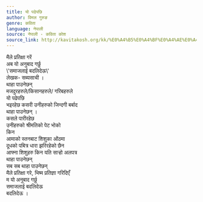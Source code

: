 ```yaml
---
title: यो पढेपछि
author: विमल गुरुङ
genre: कविता
language: नेपाली
source: नेपाली - कविता कोश
source_link: http://kavitakosh.org/kk/%E0%A4%B5%E0%A4%BF%E0%A4%AE%E0%A4%B2_%E0%A4%97%E0%A5%81%E0%A4%B0%E0%A5%81%E0%A4%99
---
```


मैले प्रतिक्षा गरें  
अब यो अनुबाद गर्छु  
\\'समाजलाई बदलिदेऊ\\'  
लेखक- सब्यसाची ।  
थाहा पाउनेछन्  
मजदुरहरुले/किसानहरुले/ गरिबहरुले  
यो पढेपछि  
भइरहेछ कसरी उनीहरुको जिन्दगी बर्बाद  
थाहा पाउनेछन् ।  
कसले पारीरहेछ  
उनीहरुको श्रीमतिको पेट भोको  
किन  
आमाको स्तनबाट शिशुका ओंठमा  
दूधको पबित्र धारा झरिरहेको छैन  
आफ्ना शिशुहरु किन यति सार्‍हो अलपत्र  
थाहा पाउनेछन्  
सब सब थाहा पाउनेछन्  
मैले प्रतिक्षा गरे, भिष्म प्रतिज्ञा गरिदिएँ  
म यो अनुबाद गर्छु  
समाजलाई बदलिदेऊ  
बदलिदेऊ ।
